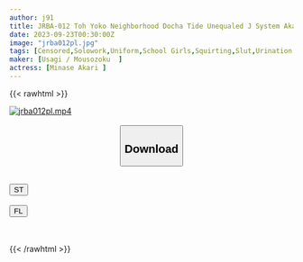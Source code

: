 ```yaml
---
author: j91
title: JRBA-012 Toh Yoko Neighborhood Docha Tide Unequaled J System Akari-chan Hungry Runaway Daughter Ignores Host And Calls Saffle And Exploits 10 Sperm Akari Minase
date: 2023-09-23T00:30:00Z
image: "jrba012pl.jpg"
tags: [Censored,Solowork,Uniform,School Girls,Squirting,Slut,Urination	]
maker: [Usagi / Mousozoku  ]
actress: [Minase Akari ]
---
```



{{< rawhtml >}}

<div class="video" data-videoid="Xbg22xj8MpcP3Q">
    <a href="javascript:;">
        <img src="https://my.j91.asia/posts/jrba012pl/jrba012pl.jpg" width="WIDTH" height="HEIGHT" alt="jrba012pl.mp4" loading="lazy">
    </a>
</div>

<script type="text/javascript" src="https://j91.asia/asset/on-demand-st.js"></script>

<br>
  <link rel="stylesheet" href="https://j91.asia/asset/bs5.css">
  
  <center>
  <button class="btn btn-primary" type="button" data-bs-toggle="collapse" data-bs-target=".multi-collapse" aria-expanded="false" aria-controls="multiCollapseExample1 multiCollapseExample2"><h2>Download</h2></button></center>
</p>
<div class="row">
  <div class="col">
    <div class="collapse multi-collapse" id="multiCollapseExample1">
      <div class="card card-body">
	      	      <br>
<div class="buttons">  
<a href="https://streamtape.to/v/Xbg22xj8MpcP3Q"><button class="btn-hover color-3"><i class="fa fa-download"></i> ST</button></a></div>
    </div>
  </div>
</div>
  <div class="col">
    <div class="collapse multi-collapse" id="multiCollapseExample2">
      <div class="card card-body">
	      <br>
<div class="buttons">
    <a href="https://filelions.online/f/8e0zh1h57nfa"><button class="btn-hover color-9"><i class="fa fa-download"></i> FL</button></a></div>
<br><br>
      </div>
    </div>
  </div>
</div>

{{< /rawhtml >}}